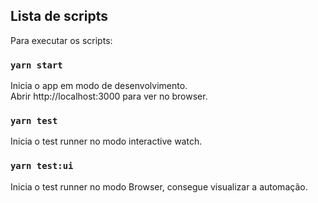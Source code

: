 ## Lista de scripts

Para executar os scripts:

### `yarn start`

Inicia o app em modo de desenvolvimento.<br>
Abrir http://localhost:3000 para ver no browser.


### `yarn test`

Inicia o test runner no modo interactive watch.<br>


### `yarn test:ui`

Inicia o test runner no modo Browser, consegue visualizar a automação.